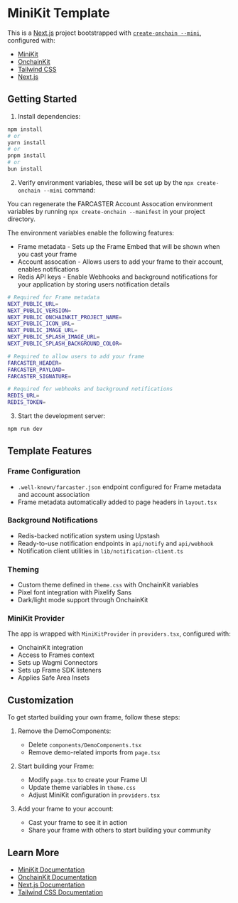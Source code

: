 # MiniKit Template

This is a [Next.js](https://nextjs.org) project bootstrapped with [`create-onchain --mini`](), configured with:

- [MiniKit](https://docs.base.org/builderkits/minikit/overview)
- [OnchainKit](https://www.base.org/builders/onchainkit)
- [Tailwind CSS](https://tailwindcss.com)
- [Next.js](https://nextjs.org/docs)

## Getting Started

1. Install dependencies:

```bash
npm install
# or
yarn install
# or
pnpm install
# or
bun install
```

2. Verify environment variables, these will be set up by the `npx create-onchain --mini` command:

You can regenerate the FARCASTER Account Assocation environment variables by running `npx create-onchain --manifest` in your project directory.

The environment variables enable the following features:

- Frame metadata - Sets up the Frame Embed that will be shown when you cast your frame
- Account assocation - Allows users to add your frame to their account, enables notifications
- Redis API keys - Enable Webhooks and background notifications for your application by storing users notification details

```bash
# Required for Frame metadata
NEXT_PUBLIC_URL=
NEXT_PUBLIC_VERSION=
NEXT_PUBLIC_ONCHAINKIT_PROJECT_NAME=
NEXT_PUBLIC_ICON_URL=
NEXT_PUBLIC_IMAGE_URL=
NEXT_PUBLIC_SPLASH_IMAGE_URL=
NEXT_PUBLIC_SPLASH_BACKGROUND_COLOR=

# Required to allow users to add your frame
FARCASTER_HEADER=
FARCASTER_PAYLOAD=
FARCASTER_SIGNATURE=

# Required for webhooks and background notifications
REDIS_URL=
REDIS_TOKEN=
```

3. Start the development server:

```bash
npm run dev
```

## Template Features

### Frame Configuration

- `.well-known/farcaster.json` endpoint configured for Frame metadata and account association
- Frame metadata automatically added to page headers in `layout.tsx`

### Background Notifications

- Redis-backed notification system using Upstash
- Ready-to-use notification endpoints in `api/notify` and `api/webhook`
- Notification client utilities in `lib/notification-client.ts`

### Theming

- Custom theme defined in `theme.css` with OnchainKit variables
- Pixel font integration with Pixelify Sans
- Dark/light mode support through OnchainKit

### MiniKit Provider

The app is wrapped with `MiniKitProvider` in `providers.tsx`, configured with:

- OnchainKit integration
- Access to Frames context
- Sets up Wagmi Connectors
- Sets up Frame SDK listeners
- Applies Safe Area Insets

## Customization

To get started building your own frame, follow these steps:

1. Remove the DemoComponents:

   - Delete `components/DemoComponents.tsx`
   - Remove demo-related imports from `page.tsx`

2. Start building your Frame:

   - Modify `page.tsx` to create your Frame UI
   - Update theme variables in `theme.css`
   - Adjust MiniKit configuration in `providers.tsx`

3. Add your frame to your account:
   - Cast your frame to see it in action
   - Share your frame with others to start building your community

## Learn More

- [MiniKit Documentation](https://docs.base.org/builderkits/minikit/overview)
- [OnchainKit Documentation](https://docs.base.org/builderkits/onchainkit/getting-started)
- [Next.js Documentation](https://nextjs.org/docs)
- [Tailwind CSS Documentation](https://tailwindcss.com/docs)

